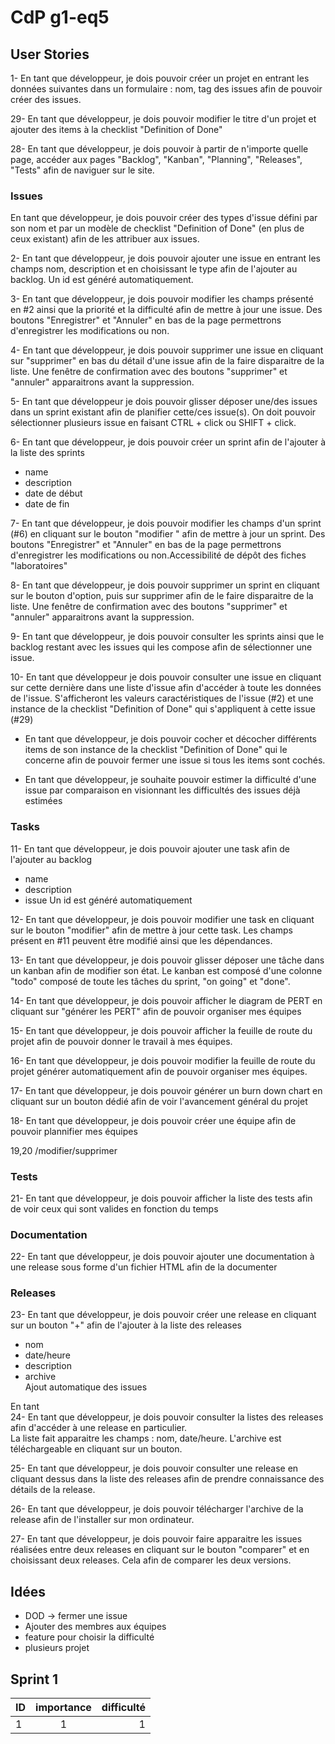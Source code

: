 # CdP g1-eq5

## User Stories

1- En tant que développeur, je dois pouvoir créer un projet en entrant les données suivantes dans un formulaire : nom,
 tag des issues afin de pouvoir créer des issues.

29- En tant que développeur, je dois pouvoir modifier le titre d'un projet et ajouter des items à la checklist "Definition of Done"
  
28- En tant que développeur, je dois pouvoir à partir de n'importe quelle page, accéder aux pages "Backlog", "Kanban",
 "Planning", "Releases", "Tests" afin de naviguer sur le site. 

### Issues

En tant que développeur, je dois pouvoir créer des types d'issue défini par son nom et par un modèle de checklist "Definition of Done"
(en plus de ceux existant) afin de les attribuer aux issues.

2- En tant que développeur, je dois pouvoir ajouter une issue en entrant les champs nom, description et en
 choisissant le type afin de l'ajouter au backlog. Un id est généré automatiquement.

3- En tant que développeur, je dois pouvoir modifier les champs présenté en #2 ainsi que la priorité et la difficulté
afin de mettre à jour une issue. Des boutons "Enregistrer" et "Annuler" en bas de la page permettrons d'enregistrer
 les modifications ou non.

4- En tant que développeur, je dois pouvoir supprimer une issue en cliquant sur "supprimer" en bas du détail d'une issue
 afin de la faire disparaitre de la liste. Une fenêtre de confirmation avec des boutons "supprimer" et "annuler"
 apparaitrons avant la suppression.

5- En tant que développeur je dois pouvoir glisser déposer une/des issues dans un sprint existant afin de planifier
 cette/ces issue(s). On doit pouvoir sélectionner plusieurs issue en faisant CTRL + click ou SHIFT + click.

6- En tant que développeur, je dois pouvoir créer un sprint afin de l'ajouter à la liste des sprints
- name
- description
- date de début
- date de fin

7- En tant que développeur, je dois pouvoir modifier les champs d'un sprint (#6) en cliquant sur le bouton "modifier
" afin de mettre à jour un sprint. Des boutons "Enregistrer" et "Annuler" en bas de la page permettrons d'enregistrer
 les modifications ou non.Accessibilité de dépôt des fiches "laboratoires"
 
8- En tant que développeur, je dois pouvoir supprimer un sprint en cliquant sur le bouton d'option, puis sur
 supprimer afin de le faire disparaitre de la liste. Une fenêtre de confirmation avec des boutons "supprimer" et
  "annuler" apparaitrons avant la suppression.

9- En tant que développeur, je dois pouvoir consulter les sprints ainsi que le backlog restant avec les issues qui
 les compose afin de sélectionner une issue.
 
10- En tant que développeur je dois pouvoir consulter une issue en cliquant sur cette dernière dans une liste d'issue
 afin d'accéder à toute les données de l'issue. S'afficheront les valeurs caractéristiques de l'issue (#2) et une instance
 de la checklist "Definition of Done" qui s'appliquent à cette issue (#29)

- En tant que développeur, je dois pouvoir cocher et décocher différents items de son instance de la checklist "Definition
 of Done" qui le concerne afin de pouvoir fermer une issue si tous les items sont cochés.

- En tant que développeur, je souhaite pouvoir estimer la difficulté d'une issue par comparaison en visionnant les difficultés
 des issues déjà estimées



### Tasks

11- En tant que développeur, je dois pouvoir ajouter une task afin de l'ajouter au backlog
- name
- description
- issue
Un id est généré automatiquement

12- En tant que développeur, je dois pouvoir modifier une task en cliquant sur le bouton "modifier" afin de mettre
 à jour cette task. Les champs présent en #11 peuvent être modifié ainsi que les dépendances.

13- En tant que développeur, je dois pouvoir glisser déposer une tâche dans un kanban afin de modifier son état. Le
kanban est composé d'une colonne "todo" composé de toute les tâches du sprint, "on going" et "done".

14- En tant que développeur, je dois pouvoir afficher le diagram de PERT en cliquant sur "générer les PERT" afin de
 pouvoir organiser mes équipes

15- En tant que développeur, je dois pouvoir afficher la feuille de route du projet afin de pouvoir donner le travail
 à mes équipes.

16- En tant que développeur, je dois pouvoir modifier la feuille de route du projet générer automatiquement afin de
 pouvoir organiser mes équipes.

17- En tant que développeur, je dois pouvoir générer un burn down chart en cliquant sur un bouton dédié afin de voir
 l'avancement général du projet

18- En tant que développeur, je dois pouvoir créer une équipe afin de pouvoir plannifier mes équipes

19,20
/modifier/supprimer


### Tests

21- En tant que développeur, je dois pouvoir afficher la liste des tests afin de voir ceux qui sont valides en
 fonction du temps

### Documentation
22- En tant que développeur, je dois pouvoir ajouter une documentation à une release sous forme d'un fichier HTML afin
 de la documenter

### Releases
23- En tant que développeur, je dois pouvoir créer une release en cliquant sur un bouton "+" afin de l'ajouter à la
 liste
 des releases
- nom
- date/heure
- description
- archive  
Ajout automatique des issues

En tant  
24- En tant que développeur, je dois pouvoir consulter la listes des releases afin d'accéder à une release en
 particulier.  
 La liste fait apparaitre les champs : nom, date/heure. 
 L'archive est téléchargeable en cliquant sur un bouton.
 
25- En tant que développeur, je dois pouvoir consulter une release en cliquant dessus dans la liste des releases afin
 de prendre connaissance des détails de la release.

26- En tant que développeur, je dois pouvoir télécharger l'archive de la release afin de l'installer sur mon
 ordinateur.

27- En tant que développeur, je dois pouvoir faire apparaitre les issues réalisées entre deux releases en
cliquant sur le bouton "comparer" et en choisissant deux releases. Cela afin de comparer les deux
 versions. 
  
## Idées
- DOD -> fermer une issue
- Ajouter des membres aux équipes
- feature pour choisir la difficulté
- plusieurs projet

## Sprint 1
| ID  |  importance    |  difficulté |
|-----|:--------------:|------------:|
|  1  |       1        |      1      |
